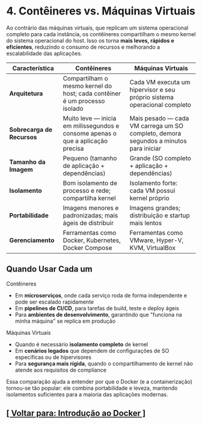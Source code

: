# 4. Contêineres vs. Máquinas Virtuais

<!--
TODO:
- Linkar este ponto com "Kernel"
- Acredito ser necessário antecipar a categoria Sistemas Operacionais, devido a seções como "Kernel"
-->

Ao contrário das máquinas virtuais, que replicam um sistema operacional completo para cada instância, os contêineres compartilham o mesmo kernel do sistema operacional do host. Isso os torna **mais leves, rápidos e eficientes**, reduzindo o consumo de recursos e melhorando a escalabilidade das aplicações.

|      Característica      |                                  Contêineres                                  |                    Máquinas Virtuais                   |
|--------------------------|-------------------------------------------------------------------------------|-------------------------------------------------------|
|     **Arquitetura**      |   Compartilham o mesmo kernel do host; cada contêiner é um processo isolado   |    Cada VM executa um hipervisor e seu próprio sistema operacional completo           |
|**Sobrecarga de Recursos**|Muito leve — inicia em milissegundos e consome apenas o que a aplicação precisa|Mais pesado — cada VM carrega um SO completo, demora segundos a minutos para iniciar|
|  **Tamanho da Imagem**   |                 Pequeno (tamanho de aplicação + dependências)                 |                  Grande (SO completo + aplicação + dependências)                  |
|      **Isolamento**      |             Bom isolamento de processo e rede; compartilha kernel             |                 Isolamento forte: cada VM possui kernel próprio                 |
|    **Portabilidade**     |           Imagens menores e padronizadas; mais ágeis de distribuir            |                Imagens grandes; distribuição e startup mais lentos                    |
|    **Gerenciamento**     |              Ferramentas como Docker, Kubernetes, Docker Compose              |                 Ferramentas como VMware, Hyper-V, KVM, VirtualBox                     |

## Quando Usar Cada um

Contêineres

- Em **microserviços**, onde cada serviço roda de forma independente e pode ser escalado rapidamente
- Em **pipelines de CI/CD**, para tarefas de build, teste e deploy ágeis
- Para **ambientes de desenvolvimento**, garantindo que "funciona na minha máquina" se replica em produção

Máquinas Virtuais

- Quando é necessário **isolamento completo** de kernel
- Em **cenários legados** que dependem de configurações de SO específicas ou de hipervisores
- Para **segurança mais rígida**, quando o compartilhamento de kernel não atende aos requisitos de compliance

Essa comparação ajuda a entender por que o Docker (e a containerização) tornou-se tão popular: ele combina portabilidade e leveza, mantendo isolamentos suficientes para a maioria das aplicações modernas.

## [[ Voltar para: Introdução ao Docker ]](./introducao-docker.md#conteineres-vs-maquinas-virtuais)